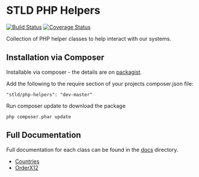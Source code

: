 STLD PHP Helpers
================

[![Build Status](https://travis-ci.org/STLD/php-helpers.svg?branch=master)](https://travis-ci.org/STLD/php-helpers)
[![Coverage Status](https://coveralls.io/repos/STLD/php-helpers/badge.png)](https://coveralls.io/r/STLD/php-helpers)

Collection of PHP helper classes to help interact with our systems.

## Installation via Composer

Installable via composer - the details are on [packagist](https://packagist.org/packages/stld/php-helpers).

Add the following to the require section of your projects composer.json file:

```"stld/php-helpers": "dev-master"```

Run composer update to download the package

```php composer.phar update```

## Full Documentation

Full documentation for each class can be found in the [docs](docs) directory.

- [Countries](docs/Countries.md)
- [OrderX12](docs/OrderX12.md)